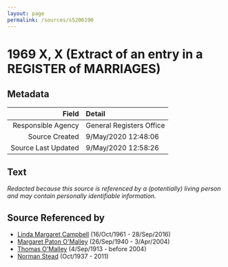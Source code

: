 ```yaml
---
layout: page
permalink: /sources/s5206190
---
```


# 1969 X, X (Extract of an entry in a REGISTER of MARRIAGES)

## Metadata
Field | Detail
---:|:---
Responsible Agency | General Registers Office
Source Created | 9/May/2020 12:48:06
Source Last Updated | 9/May/2020 12:58:26

## Text

_Redacted because this source is referenced by a (potentially) living person and may contain personally identifiable information._

## Source Referenced by

* [Linda Margaret Campbell](../people/@76650284@-linda-margaret-campbell-b1961-10-16-d2016-9-28.md) (16/Oct/1961 - 28/Sep/2016)
* [Margaret Paton O'Malley](../people/@46723082@-margaret-paton-o'malley-b1940-9-26-d2004-4-3.md) (26/Sep/1940 - 3/Apr/2004)
* [Thomas O'Malley](../people/@12568152@-thomas-o'malley-b1913-9-4-d2004.md) (4/Sep/1913 - before 2004)
* [Norman Stead](../people/@69808462@-norman-stead-b1937-10-d2011.md) (Oct/1937 - 2011)

